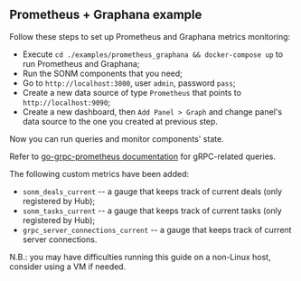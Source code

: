  ## Prometheus + Graphana example
 
 Follow these steps to set up Prometheus and Graphana metrics monitoring:
 
 * Execute `cd ./examples/prometheus_graphana && docker-compose up` to run Prometheus and Graphana;
 * Run the SONM components that you need;
 * Go to `http://localhost:3000`, user `admin`, password `pass`;
 * Create a new data source of type `Prometheus` that points to `http://localhost:9090`;
 * Create a new dashboard, then `Add Panel > Graph` and change panel's data source to the one you created at previous step.
 
 Now you can run queries and monitor components' state.
 
 Refer to [go-grpc-prometheus documentation](https://github.com/grpc-ecosystem/go-grpc-prometheus#useful-query-examples) for gRPC-related queries.
 
 The following custom metrics have been added:
 
 * `sonm_deals_current` -- a gauge that keeps track of current deals (only registered by Hub);
 * `sonm_tasks_current` -- a gauge that keeps track of current tasks (only registered by Hub);
 * `grpc_server_connections_current` -- a gauge that keeps track of current server connections.
 
 N.B.: you may have difficulties running this guide on a non-Linux host, consider using a VM if needed.